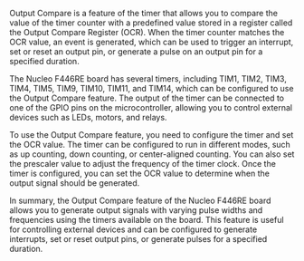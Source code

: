 Output Compare is a feature of the timer that allows you to compare the value of the timer counter with a predefined value stored in a register called the Output Compare Register (OCR). When the timer counter matches the OCR value, an event is generated, which can be used to trigger an interrupt, set or reset an output pin, or generate a pulse on an output pin for a specified duration.  

The Nucleo F446RE board has several timers, including TIM1, TIM2, TIM3, TIM4, TIM5, TIM9, TIM10, TIM11, and TIM14, which can be configured to use the Output Compare feature. The output of the timer can be connected to one of the GPIO pins on the microcontroller, allowing you to control external devices such as LEDs, motors, and relays.  

To use the Output Compare feature, you need to configure the timer and set the OCR value. The timer can be configured to run in different modes, such as up counting, down counting, or center-aligned counting. You can also set the prescaler value to adjust the frequency of the timer clock. Once the timer is configured, you can set the OCR value to determine when the output signal should be generated.  

In summary, the Output Compare feature of the Nucleo F446RE board allows you to generate output signals with varying pulse widths and frequencies using the timers available on the board. This feature is useful for controlling external devices and can be configured to generate interrupts, set or reset output pins, or generate pulses for a specified duration.  
